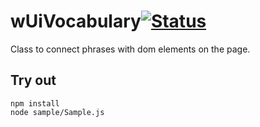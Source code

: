 
# wUiVocabulary[![Status](https://github.com/Wandalen/wUiVocabulary/workflows/Test/badge.svg)](https://github.com/Wandalen/wUiVocabulary}/actions?query=workflow%3ATest)

Class to connect phrases with dom elements on the page.

## Try out
```
npm install
node sample/Sample.js
```
